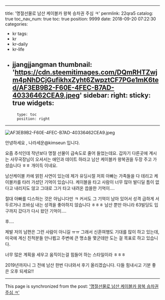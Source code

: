 
---
title: '명절선물로 남산 케이블카 왕복 승차권 주심 ㅋ'
permlink: 22qra5
catalog: true
toc_nav_num: true
toc: true
position: 9999
date: 2018-09-20 07:22:30
categories:
- kr
tags:
- kr
- kr-daily
- kr-life
- jjangjjangman
thumbnail: 'https://cdn.steemitimages.com/DQmRHTZwjm4pNhDCjGufikhxZyht6ZwpztCF7PGe1mK6ted/AF3EB9B2-F60E-4FEC-B7AD-40336462CEA9.jpeg'
sidebar:
    right:
        sticky: true
widgets:
    -
        type: toc
        position: right
---


![AF3EB9B2-F60E-4FEC-B7AD-40336462CEA9.jpeg](https://cdn.steemitimages.com/DQmRHTZwjm4pNhDCjGufikhxZyht6ZwpztCF7PGe1mK6ted/AF3EB9B2-F60E-4FEC-B7AD-40336462CEA9.jpeg)

안녕하세요 , 나라세운@kimseun 입니다.

요즘 추석인데  작년보다 명절 선물이 급속도로 줄어 들었는데요. 갑자기 다른곳에 계시는  사무국장님이 오셔서는 애인과 데이트 하라고 남산 케이블카 왕복권을 두장 주고 가셨습니다 ㅎㅎ 개이득 이네요.

남산케이블 카에 얽힌 사연이 있는데 제가 유딩시절 저희 아빠는 가족들을 다 데리고 케이블카를 타러 가셨던 기억이 있습니다. 케이블을 타고 사람이 너무 많아 발디딜 틈이 없다고 내리지도 않고 그대로 그거 타고 내려온 씁쓸한 기억이....

절대 아빠를 디스하는 것은 아닙니다만 ㅋ 커서도 그 기억이 남아 있어서 성격 급하게 서두르거나 조바심 내는 성격을 좋아하지 않습니다 ㅎㅎㅎ 남산 뿐만 아니라 63빌딩도 입구까지 갔다가 다시 왔던 기억이....

후....

제발 저의 남편은 그런 사람이 아니길 ㅠㅠ
그래서 신혼여행도 기대를 많이 하고 있는데, 미국에 계신 친척분들 만나뵙고 주변에 큰 명소들 몇군데만 도는 걸 목표로 하고 있습니다. 

너무 많은 계획을 세우고 움직이는걸 힘들어 하는 스타일이라 ㅎㅎㅎ

2019년까지니 그 전에 남산 한번 다녀와서 후기 올리겠습니다. 다들 힘내시고 기분 좋은 오후 되세요!!

- - -

This page is synchronized from the post: ['명절선물로 남산 케이블카 왕복 승차권 주심 ㅋ'](https://steemit.com/@kimseun/22qra5)
